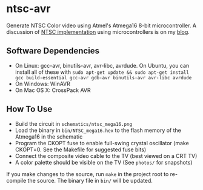 ntsc-avr
========

Generate NTSC Color video using Atmel's Atmega16 8-bit microcontroller. A discussion of [NTSC implementation](http://sagargv.blogspot.com/2014/07/ntsc-demystified-color-demo-with.html) using microcontrollers is on my [blog](http://sagargv.blogspot.com/).

Software Dependencies
---------------------

- On Linux: gcc-avr, binutils-avr, avr-libc, avrdude. On Ubuntu, you can install all of these with `sudo apt-get update && sudo apt-get install gcc build-essential gcc-avr gdb-avr binutils-avr avr-libc avrdude`
- On Windows: WinAVR
- On Mac OS X: CrossPack AVR

How To Use
----------

- Build the circuit in `schematics/ntsc_mega16.png`
- Load the binary in `bin/NTSC_mega16.hex` to the flash memory of the Atmega16 in the schematic
- Program the CKOPT fuse to enable full-swing crystal oscillator (make CKOPT=0. See the Makefile for suggested fuse bits)
- Connect the composite video cable to the TV (best viewed on a CRT TV)
- A color palette should be visible on the TV (See `photos/` for snapshots)

If you make changes to the source, run `make` in the project root to re-compile the source. The binary file in `bin/` will be updated.
